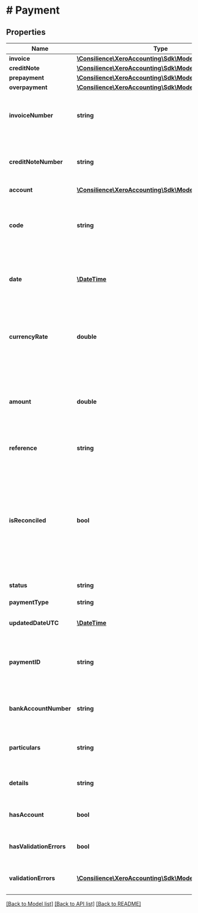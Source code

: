 # # Payment

## Properties

Name | Type | Description | Notes
------------ | ------------- | ------------- | -------------
**invoice** | [**\Consilience\XeroAccounting\Sdk\Model\Invoice**](Invoice.md) |  | [optional] 
**creditNote** | [**\Consilience\XeroAccounting\Sdk\Model\CreditNote**](CreditNote.md) |  | [optional] 
**prepayment** | [**\Consilience\XeroAccounting\Sdk\Model\Prepayment**](Prepayment.md) |  | [optional] 
**overpayment** | [**\Consilience\XeroAccounting\Sdk\Model\Overpayment**](Overpayment.md) |  | [optional] 
**invoiceNumber** | **string** | Number of invoice or credit note you are applying payment to e.g.INV-4003 | [optional] 
**creditNoteNumber** | **string** | Number of invoice or credit note you are applying payment to e.g. INV-4003 | [optional] 
**account** | [**\Consilience\XeroAccounting\Sdk\Model\Account**](Account.md) |  | [optional] 
**code** | **string** | Code of account you are using to make the payment e.g. 001 (note- not all accounts have a code value) | [optional] 
**date** | [**\DateTime**](\DateTime.md) | Date the payment is being made (YYYY-MM-DD) e.g. 2009-09-06 | [optional] 
**currencyRate** | **double** | Exchange rate when payment is received. Only used for non base currency invoices and credit notes e.g. 0.7500 | [optional] 
**amount** | **double** | The amount of the payment. Must be less than or equal to the outstanding amount owing on the invoice e.g. 200.00 | [optional] 
**reference** | **string** | An optional description for the payment e.g. Direct Debit | [optional] 
**isReconciled** | **bool** | An optional parameter for the payment. A boolean indicating whether you would like the payment to be created as reconciled when using PUT, or whether a payment has been reconciled when using GET | [optional] 
**status** | **string** | The status of the payment. | [optional] 
**paymentType** | **string** | See Payment Types. | [optional] 
**updatedDateUTC** | [**\DateTime**](\DateTime.md) | UTC timestamp of last update to the payment | [optional] 
**paymentID** | **string** | The Xero identifier for an Payment e.g. 297c2dc5-cc47-4afd-8ec8-74990b8761e9 | [optional] 
**bankAccountNumber** | **string** | The suppliers bank account number the payment is being made to | [optional] 
**particulars** | **string** | The suppliers bank account number the payment is being made to | [optional] 
**details** | **string** | The information to appear on the supplier&#39;s bank account | [optional] 
**hasAccount** | **bool** | A boolean to indicate if a contact has an validation errors | [optional] 
**hasValidationErrors** | **bool** | A boolean to indicate if a contact has an validation errors | [optional] 
**validationErrors** | [**\Consilience\XeroAccounting\Sdk\Model\ValidationError[]**](ValidationError.md) | Displays array of validation error messages from the API | [optional] 

[[Back to Model list]](../../README.md#documentation-for-models) [[Back to API list]](../../README.md#documentation-for-api-endpoints) [[Back to README]](../../README.md)


